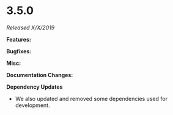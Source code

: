 # 3.5.0

*Released X/X/2019*

**Features:**

**Bugfixes:**

**Misc:**

**Documentation Changes:**

**Dependency Updates**

- We also updated and removed some dependencies used for development.
